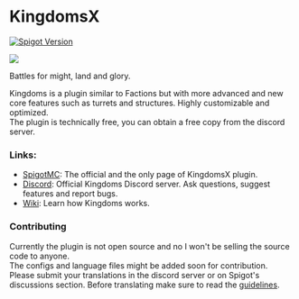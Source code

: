 # KingdomsX
[![Spigot Version](https://img.shields.io/badge/Spigot-1.16-dark_green.svg)](https://shields.io/)

<img src="https://i.imgur.com/fqipSc6.png">

Battles for might, land and glory.

Kingdoms is a plugin similar to Factions but with more advanced and new core features such as turrets and structures. Highly customizable and optimized.\
The plugin is technically free, you can obtain a free copy from the discord server.

### Links:
- [SpigotMC](https://www.spigotmc.org/resources/77670/): The official and the only page of KingdomsX plugin.
- [Discord](https://discord.gg/cKsSwtt): Official Kingdoms Discord server. Ask questions, suggest features and report bugs.
- [Wiki](https://github.com/CryptoMorin/KingdomsX/Wiki): Learn how Kingdoms works.

### Contributing
Currently the plugin is not open source and no I won't be selling the source code to anyone.\
The configs and language files might be added soon for contribution.\
Please submit your translations in the discord server or on Spigot's discussions section. Before translating make sure to read the [guidelines](https://github.com/CryptoMorin/KingdomsX/wiki/Config#language-file).
